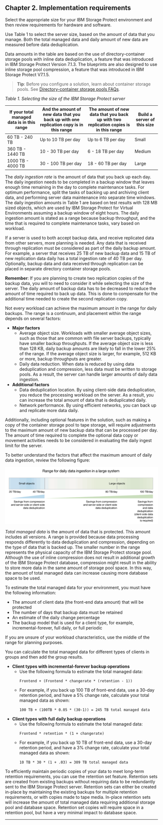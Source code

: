 ## Chapter 2. Implementation requirements

Select the appropriate size for your IBM Storage Protect environment and then review requirements for hardware and software.

Use Table 1 to select the server size, based on the amount of data that you manage. Both the total managed data and daily amount of new data are measured before data deduplication.

Data amounts in the table are based on the use of directory-container storage pools with inline data deduplication, a feature that was introduced in IBM Storage Protect Version 7.1.3. The blueprints are also designed to use inline storage pool compression, a feature that was introduced in IBM Storage Protect V7.1.5.

> **Tip**: Before you configure a solution, learn about container storage pools. See [Directory-container storage pools FAQs](https://www.ibm.com/support/pages/node/3227697).

_Table 1. Selecting the size of the IBM Storage Protect server_

| If your total managed data is in this range | And the amount of new data that you back up with one replication copy is in this range |  The amount of new data that you back up with two replication copies is in this range | Build a server of this size |
|-------------------|---------------------|----------------------|----------------|
| 60 TB - 240 TB    | Up to 10 TB per day | Up to 6 TB per day   | Small          |
| 360 TB - 1440 TB  | 10 - 30 TB per day  | 6 - 18 TB per day    | Medium         |
| 1000 TB - 4000 TB | 30 - 100 TB per day | 18 - 60 TB per day   | Large          |

The _daily ingestion rate_ is the amount of data that you back up each day. The daily ingestion needs to be completed in a backup window that leaves enough time remaining in the day to complete maintenance tasks. For optimum performance, split the tasks of backing up and archiving client data, and performing server data maintenance into separate time windows. The daily ingestion amounts in Table 1 are based on test results with 128 MB sized objects, which are used by IBM Storage Protect for Virtual Environments assuming a backup window of eight hours. The daily ingestion amount is stated as a range because backup throughput, and the time that is required to complete maintenance tasks, vary based on workload.

If a server is used to both accept backup data, and receive replicated data from other servers, more planning is needed. Any data that is received through replication must be considered as part of the daily backup amount. For example, a server that receives 25 TB of new backup data and 15 TB of new replication data daily has a total ingestion rate of 40 TB per day. Optionally, backup data and data received through replication can be placed in separate directory container storage pools.

**Remember**: If you are planning to create two replication copies of the backup data, you will to need to consider it while selecting the size of the server. The daily amount of backup data has to be decreased to reduce the amount of time required to back up data. This is done to compensate for the additional time needed to create the second replication copy.

Not every workload can achieve the maximum amount in the range for daily backups. The range is a continuum, and placement within the range depends on several factors:

* **Major factors** </br>
  * Average object size. Workloads with smaller average object sizes, such as those that are common with file server backups, typically have smaller backup throughputs. If the average object size is less than 128 KB, daily backup amounts are likely to fall in the lower 25% of the range. If the average object size is larger, for example, 512 KB or more, backup throughputs are greater.
  * Daily data reduction. When data is reduced by using data deduplication and compression, less data must be written to storage pools. As a result, the server can handle larger amounts of daily data ingestion.
* **Additional factors**
  * Data deduplication location. By using client-side data deduplication, you reduce the processing workload on the server. As a result, you can increase the total amount of data that is deduplicated daily.
  * Network performance. By using efficient networks, you can back up and replicate more data daily.


Additionally, including optional features in the solution, such as making a copy of the container storage pool to tape storage, will require adjustments to the maximum amount of new backup data that can be processed per day. The amount of time required to complete the optional data copy or movement activities needs to be considered in evaluating the daily ingest limit for the server.

To better understand the factors that affect the maximum amount of daily data ingestion, review the following figure:

![Figure 1. Range for daily data ingestion in a large system](./diagrams/Range%20for%20daily%20data%20ingestion%20in%20a%20large%20system.png)

_Total managed data_ is the amount of data that is protected. This amount includes all versions. A range is provided because data processing responds differently to data deduplication and compression, depending on the type of data that is backed up. The smaller number in the range represents the physical capacity of the IBM Storage Protect storage pool. Although the use of inline compression does not result in additional growth of the IBM Storage Protect database, compression might result in the ability to store more data in the same amount of storage pool space. In this way, the amount of total managed data can increase causing more database space to be used.

To estimate the total managed data for your environment, you must have the following information:
* The amount of client data (the front-end data amount) that will be protected
* The number of days that backup data must be retained
* An estimate of the daily change percentage
* The backup model that is used for a client type, for example, incremental-forever, full daily, or full periodic

If you are unsure of your workload characteristics, use the middle of the range for planning purposes.

You can calculate the total managed data for different types of clients in groups and then add the group results.

* **Client types with incremental-forever backup operations**
  * Use the following formula to estimate the total managed data:
    ```
    Frontend + (Frontend * changerate * (retention - 1))
    ```
  * For example, if you back up 100 TB of front-end data, use a 30-day retention period, and have a 5% change rate, calculate your total managed data as shown:
    ```
    100 TB + (100TB * 0.05 * (30-1)) = 245 TB total managed data
    ```
* **Client types with full daily backup operations**
  * Use the following formula to estimate the total managed data:
    ```
    Frontend * retention * (1 + changerate)
    ```
  * For example, if you back up 10 TB of front-end data, use a 30-day retention period, and have a 3% change rate, calculate your total managed data as shown:
    ```
    10 TB * 30 * (1 + .03) = 309 TB total managed data
    ```

To efficiently maintain periodic copies of your data to meet long-term retention requirements, you can use the retention set feature. Retention sets are created from existing backups without requiring data to be redundantly sent to the IBM Storage Protect server. Retention sets can either be created in-place by maintaining the existing backups for multiple retention requirements, or with copies made to tape media. In-place retention sets will increase the amount of total managed data requiring additional storage pool and database space. Retention set copies will require space in a retention pool, but have a very minimal impact to database space.

---
